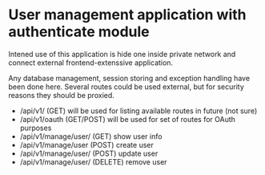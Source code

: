 # User management application with authenticate module

Intened use of this application is hide one inside private
network and connect external frontend-extenssive application.

Any database management, session storing and exception handling
have been done here. Several routes could be used external, but
for security reasons they should be proxied.

* /api/v1/ (GET) will be used for listing available routes in future (not sure)
* /api/v1/oauth (GET/POST) will be used for set of routes for OAuth purposes
* /api/v1/manage/user/<email> (GET) show user info
* /api/v1/manage/user (POST) create user
* /api/v1/manage/user/<email> (POST) update user
* /api/v1/manage/user/<email> (DELETE) remove user